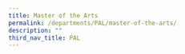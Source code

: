 ```yaml
---
title: Master of the Arts
permalink: /departments/PAL/master-of-the-arts/
description: ""
third_nav_title: PAL
---
```

